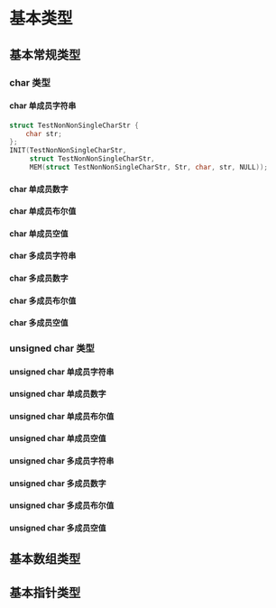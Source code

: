 <!--
 * @Author       : lqm283
 * @Date         : 2023-01-06 08:56:26
 * @LastEditTime : 2023-01-06 11:33:44
 * @LastEditors  : lqm283
 * --------------------------------------------------------------------------------<
 * @Description  : Please edit a descrition about this file at here.
 * --------------------------------------------------------------------------------<
 * @FilePath     : /jsonc/doc/test.md
-->

# 基本类型

## 基本常规类型

### char 类型

#### char 单成员字符串

```c
struct TestNonNonSingleCharStr {
    char str;
};
INIT(TestNonNonSingleCharStr,
     struct TestNonNonSingleCharStr,
     MEM(struct TestNonNonSingleCharStr, Str, char, str, NULL));
```

#### char 单成员数字

#### char 单成员布尔值

#### char 单成员空值

#### char 多成员字符串

#### char 多成员数字

#### char 多成员布尔值

#### char 多成员空值

### unsigned char 类型

#### unsigned char 单成员字符串

#### unsigned char 单成员数字

#### unsigned char 单成员布尔值

#### unsigned char 单成员空值

#### unsigned char 多成员字符串

#### unsigned char 多成员数字

#### unsigned char 多成员布尔值

#### unsigned char 多成员空值

## 基本数组类型

## 基本指针类型

